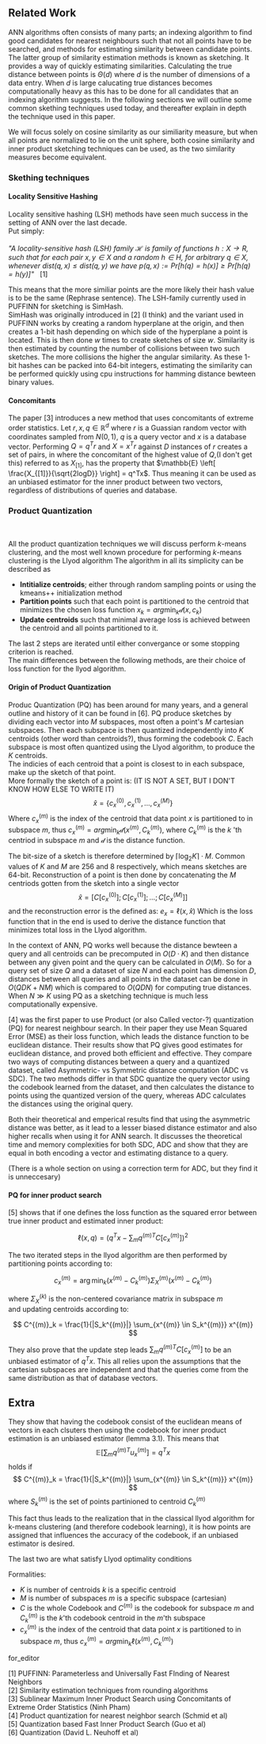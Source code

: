 ## Related Work
ANN algorithms often consists of many parts; an indexing algorithm to find good candidates for nearest neighbours such that not all points have to be searched, and methods for estimating similarity between candidate points.
The latter group of similarity estimation methods is known as sketching. It provides a way of quickly estimating similarities.
Calculating the true distance between points is $\Theta (d)$ where $d$ is the number of dimensions of a data entry. 
When $d$ is large calucating true distances becomes computationally heavy as this has to be done for all candidates that an indexing algorithm suggests.
In the following sections we will outline some common skething techniques used today, and thereafter explain in depth the technique used in this paper.

We will focus solely on cosine similarity as our similiarity measure, but when all points are normalized to lie on the unit sphere, both cosine similarity and inner product sketching techniques can be used, as the two similarity measures become equivalent.

### Skething techniques

#### Locality Sensitive Hashing

Locality sensitive hashing (LSH) methods have seen much success in the setting of ANN over the last decade.  
Put simply:  
<br>
*"A locality-sensitive hash (LSH) family $\mathcal{H}$ is family of functions $h : X \rightarrow R$,
such that for each pair $x, y \in X$ and a random $h \in H$, for arbitrary $q \in X$,
whenever $dist(q, x) \leq dist(q, y)$ we have $p(q, x) := Pr [h(q) = h(x)] \geq Pr [h(q) = h(y)]$"* &nbsp; [1]

This means that the more similiar points are the more likely their hash value is to be the same (Rephrase sentence).
The LSH-family currently used in PUFFINN for sketching is SimHash.  
SimHash was originally introduced in [2] (I think) and the variant used in PUFFINN works by creating a random hyperplane at the origin, and then creates a 1-bit hash depending on which side of the hyperplane a point is located.
This is then done $w$ times to create sketches of size $w$.
Similarity is then estimated by counting the number of collisions between two such sketches. The more collisions the higher the angular similarity. As these 1-bit hashes can be packed into 64-bit integers, estimating the similarity can be performed quickly using cpu instructions for hamming distance bewteen binary values.


#### Concomitants 

The paper [3] introduces a new method that uses concomitants of extreme order statistics.
Let $r,x,q \in \mathbb{R}^d$ where $r$ is a Guassian random vector with coordinates sampled from $N(0,1)$, $q$ is a query vector and $x$ is a database vector.
Performing $Q = q^Tr$ and $X = x^Tr$  against $D$ instances of $r$ creates a set of pairs,
in where the concomitant of the highest value of $Q$,(I don't get this)
referred to as $X_{[1]}$, has the property that $\mathbb{E} \left[ \frac{X_{[1]}}{\sqrt{2logD}} \right] = q^Tx$. Thus meaning it can be used as an unbiased estimator for the inner product between two vectors, regardless of distributions of queries and database.


### Product Quantization

<br>

All the product quantization techniques we will discuss perform _k_-means clustering, and the most well known procedure for performing _k_-means clustering is the Llyod algorithm
The algorithm in all its simplicity can be described as
- __Intitialize centroids__; either through random sampling points or using the kmeans++ initialization method  
- __Partition points__ such that each point is partitioned to the centroid that minimizes the chosen loss function $x_{k}=arg\min_{k}\mathcal{d}(x,c_{k})$
- __Update centroids__ such that minimal average loss is achieved between the centroid and all points partitioned to it.

The last 2 steps are iterated until either convergance or some stopping criterion is reached.  
The main differences between the following methods, are their choice of loss function for the llyod algorithm.

#### Origin of Product Quantization


Produc Quantization (PQ) has been around for many years, and a general outline and history of it can be found in [6].
PQ produce sketches by dividing each vector into $M$ subspaces, most often a point's $M$ cartesian subspaces.
Then each subspace is then quantized independently into $K$ centroids (other word than centroids?), thus forming the codebook $C$.
Each subspace is most often quantized using the Llyod algorithm, to produce the $K$ centroids.  
The indicies of each centroid that a point is closest to in each subspace, make up the sketch of that point.   
More formally the sketch of a point is: (IT IS NOT A SET, BUT I DON'T KNOW HOW ELSE TO WRITE IT)
$$ \hat{x} = \{ c_x^{(0)}, c_x^{(1)}, ..., c_x^{(M)}\}$$
Where $c^{(m)}_x$ is the index of the centroid that data point $x$ is partitioned to in subspace $m$, thus $c^{(m)}_x = arg\min_k\mathcal{d}(x^{(m)},C^{(m)}_k)$, where $C^{(m)}_k$ is the $k$ 'th centriod in subspace $m$ and $\mathcal{d}$ is the distance function.

The bit-size of a sketch is therefore determined by $\lceil \log_2 K \rceil \cdot  M$. Common values of $K$ and $M$ are $256$ and $8$ respectively, which means sketches are 64-bit.
Reconstruction of a point is then done by concatenating the $M$ centriods gotten from the sketch into a single vector 
$$\hat{x} = \left[ C[c^{(0)}_x];C[c^{(1)}_x];...;C[c^{(M)}_x]  \right]$$
and the reconstruction error is the defined as: $e_x = \ell(x, \hat{x})$ Which is the loss function that in the end is used to derive the distance function that minimizes total loss in the Llyod algorithm.

In the context of ANN, PQ works well because the distance bewteen a query and all centroids can be precomputed in $O(D \cdot K)$ and then distance between any given point and the query can be calculated in $O(M)$.
So for a query set of size $Q$ and a dataset of size $N$ and each point has dimension $D$, distances between all queries and all points in the dataset can be done in $O(Q  D  K + N  M)$ which is compared to $O(Q  D  N)$ for computing true distances.
When $N \gg K$ using PQ as a sketching technique is much less computationally expensive.

[4] was the first paper to use Product (or also Called vector-?) quantization (PQ) for nearest neighbour search.
In their paper they use Mean Squared Error (MSE) as their loss function, which leads the distance function to be euclidean distance.
Their results show that PQ gives good estimates for euclidean distance, and proved both efficient and effective. 
They compare two ways of computing distances between a query and a quantized dataset, called Asymmetric- vs Symmetric distance computation (ADC vs SDC).
The two methods differ in that SDC quantize the query vector using the codebook learned from the dataset, and then calculates the distance to points using the quantized version of the query, whereas ADC calculates the distances using the original query.

Both their theoretical and emperical results find that using the asymmetric distance was better, as it lead to a lesser biased distance estimator and also higher recalls when using it for ANN search.
It discusses the theoretical time and memory complexities for both SDC, ADC and show that they are equal in both encoding a vector and estimating distance to a query.

(There is a whole section on using a correction term for ADC, but they find it is unneccesary)



#### PQ for inner product search 


[5] shows that if one defines the loss function as the squared error between true inner product and estimated inner product:

$$ \ell(x,q) = \left(q^Tx - \sum_{m}{q^{(m)T}C[c_x^{(m)}]} \right)^2 $$

The two iterated steps in the llyod algorithm are then performed by partitioning points according to:

$$ c_x^{(m)} = \arg\min_k \left( x^{(m)} - C^{(m)}_k \right) \Sigma_X^{(m)} \left( x^{(m)} - C^{(m)}_k \right) $$

where $\Sigma_X^{(k)}$ is the non-centered covariance matrix in subspace $m$  
and updating centroids according to:

$$ C^{(m)}_k = \frac{1}{|S_k^{(m)}|} \sum_{x^{(m)} \in S_k^{(m)}} x^{(m)} $$

They also prove that the update step leads $\sum_{m}{q^{(m)T}C[c_x^{(m)}]}$ to be an unbiased estimator of $q^Tx$.
This all relies upon the assumptions that the cartesian subspaces are independent and that the queries come from the same distribution as that of database vectors.

## Extra
They show that having the codebook consist of the euclidean means of vectors in each clsuters then using the codebook for inner product estimation is an unbiased estimator (lemma 3.1).
This means that 
$$ \mathbb{E} \left[ \sum_{m}{q^{(m)T}u_x^{(m)}} \right] = q^Tx$$
holds if 
$$ C^{(m)}_k = \frac{1}{|S_k^{(m)}|} \sum_{x^{(m)} \in S_k^{(m)}} x^{(m)} $$
where $S_k^{(m)}$ is the set of points partinioned to centroid $C^{(m)}_k$

This fact thus leads to the realization that in the classical llyod algorithm for k-means clustering (and therefore codebook learning), it is how points are assigned that influences the accuracy of the codebook, if an unbiased estimator is desired.

The last two are what satisfy Llyod optimality conditions

Formalities:
- $K$ is number of centroids $k$ is a specific centroid
- $M$ is number of subspaces $m$ is a specific subspace (cartesian)
- $C$ is the whole Codebook and $C^{(m)}$ is the codebook for subspace $m$ and $C^{(m)}_k$ is the _k_'th codebook centroid in the _m_'th subspace
- $c^{(m)}_x$ is the index of the centroid that data point $x$ is partitioned to in subspace $m$, thus $c^{(m)}_x = arg\min_k\ell(x^{(m)},C^{(m)}_k)$


for_editor


[1] PUFFINN: Parameterless and Universally Fast FInding of Nearest Neighbors  
[2] Similarity estimation techniques from rounding algorithms  
[3] Sublinear Maximum Inner Product Search using Concomitants of Extreme Order Statistics (Ninh Pham)  
[4] Product quantization for nearest neighbor search (Schmid et al)  
[5] Quantization based Fast Inner Product Search (Guo et al)  
[6] Quantization (David L. Neuhoff et al)


